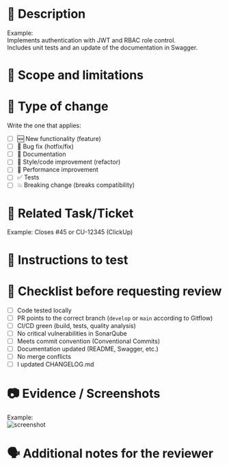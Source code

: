 # 📌 Description
<!-- Briefly explain what changes you made and why -->
Example:  
Implements authentication with JWT and RBAC role control.  
Includes unit tests and an update of the documentation in Swagger.

# 📍 Scope and limitations
<!-- What this PR covers and does not cover -->

# 🎯 Type of change
Write the one that applies:
- [ ] 🆕 New functionality (feature)
- [ ] 🐛 Bug fix (hotfix/fix)
- [ ] 📝 Documentation
- [ ] 🎨 Style/code improvement (refactor)
- [ ] 🚀 Performance improvement
- [ ] ✅ Tests
- [ ] 💥 Breaking change (breaks compatibility)

# 🧾 Related Task/Ticket
<!-- Link the associated ticket or issue -->
Example: Closes #45 or CU-12345 (ClickUp)

# 🧩 Instructions to test
<!-- Steps for the reviewer to validate, if applicable -->

# 🧪 Checklist before requesting review
- [ ] Code tested locally
- [ ] PR points to the correct branch (`develop` or `main` according to Gitflow)
- [ ] CI/CD green (build, tests, quality analysis)
- [ ] No critical vulnerabilities in SonarQube
- [ ] Meets commit convention (Conventional Commits)
- [ ] Documentation updated (README, Swagger, etc.)
- [ ] No merge conflicts
- [ ] I updated CHANGELOG.md

# 📷 Evidence / Screenshots
<!-- If applicable, attach screenshots or gifs showing the change -->
Example:  
![screenshot](url-of-the-image)

# 🗣 Additional notes for the reviewer
<!-- Extra information that might be useful for the review -->
